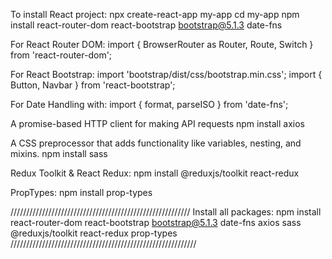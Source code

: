 To install React project:
npx create-react-app my-app
cd my-app
npm install react-router-dom react-bootstrap bootstrap@5.1.3 date-fns

For React Router DOM:
import { BrowserRouter as Router, Route, Switch } from 'react-router-dom';


For React Bootstrap:
import 'bootstrap/dist/css/bootstrap.min.css';
import { Button, Navbar } from 'react-bootstrap';

For Date Handling with:
import { format, parseISO } from 'date-fns';

A promise-based HTTP client for making API requests
npm install axios

A CSS preprocessor that adds functionality like variables, nesting, and mixins.
npm install sass

Redux Toolkit & React Redux:
npm install @reduxjs/toolkit react-redux

PropTypes:
npm install prop-types

/////////////////////////////////////////////////////////
Install all packages:
npm install react-router-dom react-bootstrap bootstrap@5.1.3 date-fns axios sass @reduxjs/toolkit react-redux prop-types
///////////////////////////////////////////////////////////